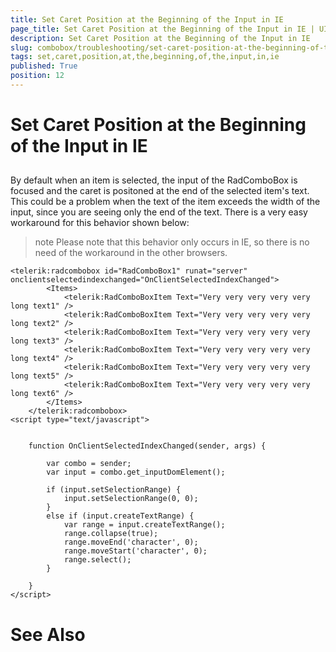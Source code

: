 ```yaml
---
title: Set Caret Position at the Beginning of the Input in IE
page_title: Set Caret Position at the Beginning of the Input in IE | UI for ASP.NET AJAX Documentation
description: Set Caret Position at the Beginning of the Input in IE
slug: combobox/troubleshooting/set-caret-position-at-the-beginning-of-the-input-in-ie
tags: set,caret,position,at,the,beginning,of,the,input,in,ie
published: True
position: 12
---
```


# Set Caret Position at the Beginning of the Input in IE



## 

By default when an item is selected, the input of the RadComboBox is focused and the caret is positoned at the end of the selected item's text. This could be a problem when the text of the item exceeds the width of the input, since you are seeing only the end of the text. There is a very easy workaround for this behavior shown below:

>note Please note that this behavior only occurs in IE, so there is no need of the workaround in the other browsers.
>


````ASPNET
<telerik:radcombobox id="RadComboBox1" runat="server" onclientselectedindexchanged="OnClientSelectedIndexChanged">
		<Items>
			<telerik:RadComboBoxItem Text="Very very very very very long text1" />
			<telerik:RadComboBoxItem Text="Very very very very very long text2" />
			<telerik:RadComboBoxItem Text="Very very very very very long text3" />
			<telerik:RadComboBoxItem Text="Very very very very very long text4" />
			<telerik:RadComboBoxItem Text="Very very very very very long text5" />
			<telerik:RadComboBoxItem Text="Very very very very very long text6" />
		</Items>
	</telerik:radcombobox>
<script type="text/javascript">


	function OnClientSelectedIndexChanged(sender, args) {

		var combo = sender;
		var input = combo.get_inputDomElement();

		if (input.setSelectionRange) {
			input.setSelectionRange(0, 0);
		}
		else if (input.createTextRange) {
			var range = input.createTextRange();
			range.collapse(true);
			range.moveEnd('character', 0);
			range.moveStart('character', 0);
			range.select();
		}

	}
</script>
````





# See Also
